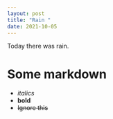 ```yaml
---
layout: post
title: "Rain "
date: 2021-10-05
---
```

Today there was rain.

# Some markdown  
  * *italics*  
  * **bold**
  * ~~Ignore this~~  
